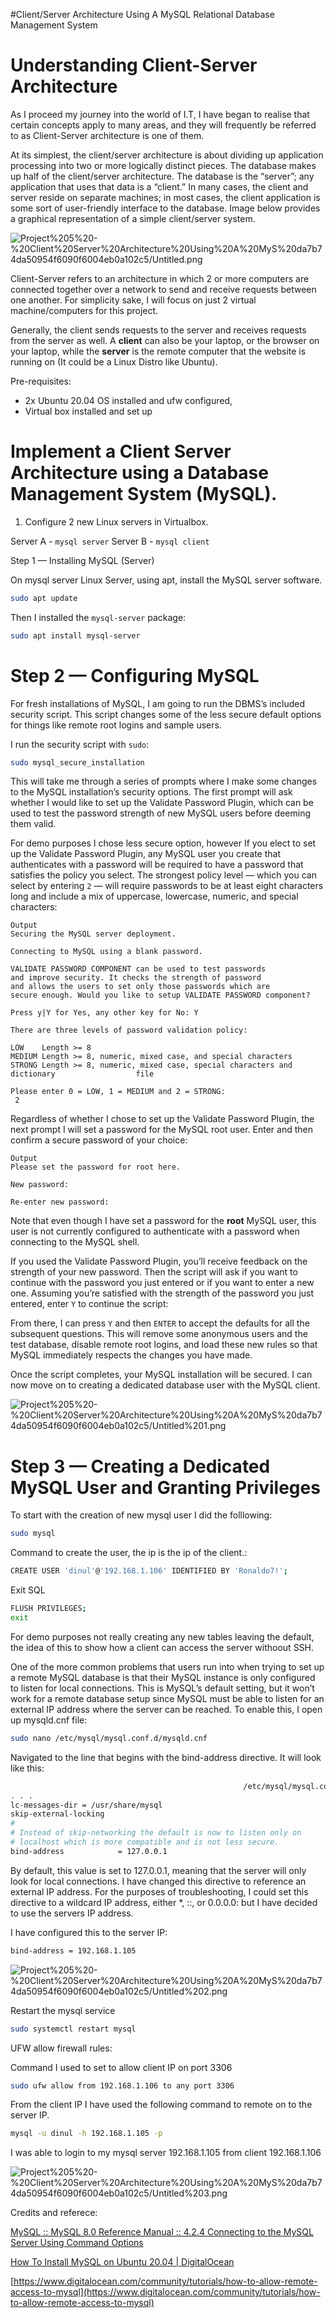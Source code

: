 #Client/Server Architecture Using A MySQL Relational Database Management System

# **Understanding Client-Server Architecture**

As I proceed my journey into the world of I.T, I have began to realise that certain concepts apply to many areas, and they will frequently be referred to as Client-Server architecture is one of them.

At its simplest, the client/server architecture is about dividing up application processing into two or more logically distinct pieces. The database makes up half of the client/server architecture. The database is the “server”; any application that uses that data is a “client.” In many cases, the client and server reside on separate machines; in most cases, the client application is some sort of user-friendly interface to the database. Image below provides a graphical representation of a simple client/server system.

![Project%205%20-%20Client%20Server%20Architecture%20Using%20A%20MyS%20da7b74da50954f6090f6004eb0a102c5/Untitled.png](Project%205%20-%20Client%20Server%20Architecture%20Using%20A%20MyS%20da7b74da50954f6090f6004eb0a102c5/Untitled.png)

Client-Server refers to an architecture in which 2 or more computers are connected together over a network to send and receive requests between one another. For simplicity sake, I will focus on just 2 virtual machine/computers for this project.

Generally, the client sends requests to the server and receives requests from the server as well. A **client** can also be your laptop, or the browser on your laptop, while the **server** is the remote computer that the website is running on (It could be a Linux Distro like Ubuntu).

Pre-requisites:

- 2x Ubuntu 20.04 OS installed and ufw configured,
- Virtual box installed and set up

# **Implement a Client Server Architecture using a Database Management System (MySQL).**

1. Configure 2 new Linux servers in Virtualbox.

Server A - `mysql server` 
Server B - `mysql client`

Step 1 — Installing MySQL (Server)

On mysql server Linux Server, using apt, install the MySQL server software.

```bash
sudo apt update
```

Then I installed the `mysql-server` package:

```bash
sudo apt install mysql-server
```

# **Step 2 — Configuring MySQL**

For fresh installations of MySQL, I am going to run the DBMS’s included security script. This script changes some of the less secure default options for things like remote root logins and sample users.

I run the security script with `sudo`:

```bash
sudo mysql_secure_installation
```

This will take me through a series of prompts where I make some changes to the MySQL installation’s security options. The first prompt will ask whether I would like to set up the Validate Password Plugin, which can be used to test the password strength of new MySQL users before deeming them valid.

For demo purposes I chose less secure option, however If you elect to set up the Validate Password Plugin, any MySQL user you create that authenticates with a password will be required to have a password that satisfies the policy you select. The strongest policy level — which you can select by entering `2` — will require passwords to be at least eight characters long and include a mix of uppercase, lowercase, numeric, and special characters:

```
Output
Securing the MySQL server deployment.

Connecting to MySQL using a blank password.

VALIDATE PASSWORD COMPONENT can be used to test passwords
and improve security. It checks the strength of password
and allows the users to set only those passwords which are
secure enough. Would you like to setup VALIDATE PASSWORD component?

Press y|Y for Yes, any other key for No: Y

There are three levels of password validation policy:

LOW    Length >= 8
MEDIUM Length >= 8, numeric, mixed case, and special characters
STRONG Length >= 8, numeric, mixed case, special characters and dictionary                  file

Please enter 0 = LOW, 1 = MEDIUM and 2 = STRONG:
 2
```

Regardless of whether I chose to set up the Validate Password Plugin, the next prompt I will set a password for the MySQL root user. Enter and then confirm a secure password of your choice:

```
Output
Please set the password for root here.

New password: 

Re-enter new password:
```

Note that even though I have set a password for the **root** MySQL user, this user is not currently configured to authenticate with a password when connecting to the MySQL shell.

If you used the Validate Password Plugin, you’ll receive feedback on the strength of your new password. Then the script will ask if you want to continue with the password you just entered or if you want to enter a new one. Assuming you’re satisfied with the strength of the password you just entered, enter `Y` to continue the script:

From there, I can press `Y` and then `ENTER` to accept the defaults for all the subsequent questions. This will remove some anonymous users and the test database, disable remote root logins, and load these new rules so that MySQL immediately respects the changes you have made.

Once the script completes, your MySQL installation will be secured. I can now move on to creating a dedicated database user with the MySQL client.

![Project%205%20-%20Client%20Server%20Architecture%20Using%20A%20MyS%20da7b74da50954f6090f6004eb0a102c5/Untitled%201.png](Project%205%20-%20Client%20Server%20Architecture%20Using%20A%20MyS%20da7b74da50954f6090f6004eb0a102c5/Untitled%201.png)

# **Step 3 — Creating a Dedicated MySQL User and Granting Privileges**

To start with the creation of new mysql user I did the folllowing:

```bash
sudo mysql
```

Command to create the user, the ip is the ip of the client.:

```bash
CREATE USER 'dinul'@'192.168.1.106' IDENTIFIED BY 'Ronaldo7!';
```

Exit SQL

```bash
FLUSH PRIVILEGES;
exit
```

For demo purposes not really creating any new tables leaving the default, the idea of this to show how a client can access the server withoout SSH.

One of the more common problems that users run into when trying to set up a remote MySQL database is that their MySQL instance is only configured to listen for local connections. This is MySQL’s default setting, but it won’t work for a remote database setup since MySQL must be able to listen for an external IP address where the server can be reached. To enable this, I open up mysqld.cnf file:

```bash
sudo nano /etc/mysql/mysql.conf.d/mysqld.cnf
```

Navigated to the line that begins with the bind-address directive. It will look like this:

```bash
													/etc/mysql/mysql.conf.d/mysqld.cnf
. . .
lc-messages-dir = /usr/share/mysql
skip-external-locking
#
# Instead of skip-networking the default is now to listen only on
# localhost which is more compatible and is not less secure.
bind-address            = 127.0.0.1
```

By default, this value is set to 127.0.0.1, meaning that the server will only look for local connections. I have changed this directive to reference an external IP address. For the purposes of troubleshooting, I could set this directive to a wildcard IP address, either *, ::, or 0.0.0.0: but I have decided to use the servers IP address.

I have configured this to the server IP:

```bash
bind-address = 192.168.1.105
```

![Project%205%20-%20Client%20Server%20Architecture%20Using%20A%20MyS%20da7b74da50954f6090f6004eb0a102c5/Untitled%202.png](Project%205%20-%20Client%20Server%20Architecture%20Using%20A%20MyS%20da7b74da50954f6090f6004eb0a102c5/Untitled%202.png)

Restart the mysql service

```bash
sudo systemctl restart mysql
```

UFW allow firewall rules:

Command I used to set to allow client IP on port 3306

```bash
sudo ufw allow from 192.168.1.106 to any port 3306
```

From the client IP I have used the following command to remote on to the server IP.

```bash
mysql -u dinul -h 192.168.1.105 -p
```

I was able to login to my mysql server 192.168.1.105 from client 192.168.1.106

![Project%205%20-%20Client%20Server%20Architecture%20Using%20A%20MyS%20da7b74da50954f6090f6004eb0a102c5/Untitled%203.png](Project%205%20-%20Client%20Server%20Architecture%20Using%20A%20MyS%20da7b74da50954f6090f6004eb0a102c5/Untitled%203.png)

Credits and referece:

[MySQL :: MySQL 8.0 Reference Manual :: 4.2.4 Connecting to the MySQL Server Using Command Options](https://dev.mysql.com/doc/refman/8.0/en/connecting.html)

[How To Install MySQL on Ubuntu 20.04 | DigitalOcean](https://www.digitalocean.com/community/tutorials/how-to-install-mysql-on-ubuntu-20-04)

[https://www.digitalocean.com/community/tutorials/how-to-allow-remote-access-to-mysql](https://www.digitalocean.com/community/tutorials/how-to-allow-remote-access-to-mysql)